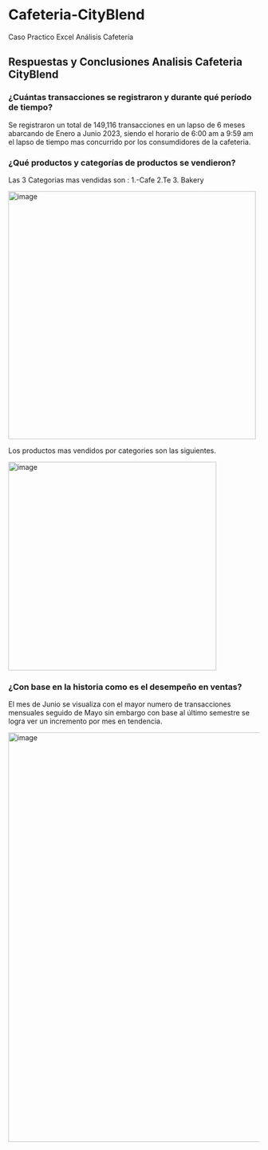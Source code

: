 # Cafeteria-CityBlend
Caso Practico Excel Análisis Cafetería 
## Respuestas y Conclusiones Analisis Cafeteria CityBlend
### ¿Cuántas transacciones se registraron y durante qué período de tiempo?
Se registraron un total de 149,116 transacciones en un lapso de 6 meses abarcando de Enero a Junio 2023, siendo el horario de 6:00 am a 9:59 am el lapso de tiempo mas concurrido por los consumdidores de la cafeteria.
### ¿Qué productos y categorías de productos se vendieron?
Las 3 Categorias mas vendidas son : 1.-Cafe 2.Te 3. Bakery

<img width="496" alt="image" src="https://github.com/user-attachments/assets/b5288e7f-1861-483c-9a42-7e65fed2d3dc">

Los productos mas vendidos por categories son las siguientes.

<img width="417" alt="image" src="https://github.com/user-attachments/assets/3602f9bc-b440-4057-baee-784a0875d4a9">

### ¿Con base en la historia como es el desempeño en ventas?
El mes de Junio se visualiza con el mayor numero de transacciones mensuales seguido de Mayo sin embargo con base al último semestre se logra ver un incremento por mes en tendencia.

<img width="819" alt="image" src="https://github.com/user-attachments/assets/23d1bb8d-cc1b-4186-a10e-0952ff35af49">

